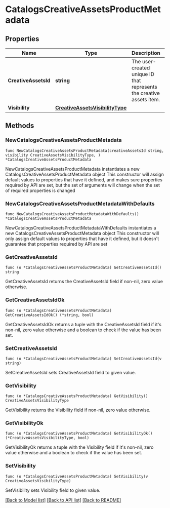 # CatalogsCreativeAssetsProductMetadata

## Properties

Name | Type | Description | Notes
------------ | ------------- | ------------- | -------------
**CreativeAssetsId** | **string** | The user-created unique ID that represents the creative assets item. | 
**Visibility** | [**CreativeAssetsVisibilityType**](CreativeAssetsVisibilityType.md) |  | 

## Methods

### NewCatalogsCreativeAssetsProductMetadata

`func NewCatalogsCreativeAssetsProductMetadata(creativeAssetsId string, visibility CreativeAssetsVisibilityType, ) *CatalogsCreativeAssetsProductMetadata`

NewCatalogsCreativeAssetsProductMetadata instantiates a new CatalogsCreativeAssetsProductMetadata object
This constructor will assign default values to properties that have it defined,
and makes sure properties required by API are set, but the set of arguments
will change when the set of required properties is changed

### NewCatalogsCreativeAssetsProductMetadataWithDefaults

`func NewCatalogsCreativeAssetsProductMetadataWithDefaults() *CatalogsCreativeAssetsProductMetadata`

NewCatalogsCreativeAssetsProductMetadataWithDefaults instantiates a new CatalogsCreativeAssetsProductMetadata object
This constructor will only assign default values to properties that have it defined,
but it doesn't guarantee that properties required by API are set

### GetCreativeAssetsId

`func (o *CatalogsCreativeAssetsProductMetadata) GetCreativeAssetsId() string`

GetCreativeAssetsId returns the CreativeAssetsId field if non-nil, zero value otherwise.

### GetCreativeAssetsIdOk

`func (o *CatalogsCreativeAssetsProductMetadata) GetCreativeAssetsIdOk() (*string, bool)`

GetCreativeAssetsIdOk returns a tuple with the CreativeAssetsId field if it's non-nil, zero value otherwise
and a boolean to check if the value has been set.

### SetCreativeAssetsId

`func (o *CatalogsCreativeAssetsProductMetadata) SetCreativeAssetsId(v string)`

SetCreativeAssetsId sets CreativeAssetsId field to given value.


### GetVisibility

`func (o *CatalogsCreativeAssetsProductMetadata) GetVisibility() CreativeAssetsVisibilityType`

GetVisibility returns the Visibility field if non-nil, zero value otherwise.

### GetVisibilityOk

`func (o *CatalogsCreativeAssetsProductMetadata) GetVisibilityOk() (*CreativeAssetsVisibilityType, bool)`

GetVisibilityOk returns a tuple with the Visibility field if it's non-nil, zero value otherwise
and a boolean to check if the value has been set.

### SetVisibility

`func (o *CatalogsCreativeAssetsProductMetadata) SetVisibility(v CreativeAssetsVisibilityType)`

SetVisibility sets Visibility field to given value.



[[Back to Model list]](../README.md#documentation-for-models) [[Back to API list]](../README.md#documentation-for-api-endpoints) [[Back to README]](../README.md)


